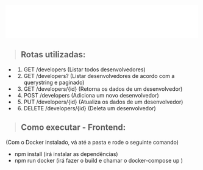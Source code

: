 ![alt text](./public/img/logo.png "PotentialCRUD")

>## Rotas utilizadas:
-  1. GET /developers (Listar todos desenvolvedores)
-  2. GET /developers? (Listar desenvolvedores de acordo com a querystring e paginado)
-  3. GET /developers/{id} (Retorna os dados de um desenvolvedor)
-  4. POST /developers (Adiciona um novo desenvolvedor)
-  5. PUT /developers/{id} (Atualiza os dados de um desenvolvedor)
-  6. DELETE /developers/{id} (Deleta um desenvolvedor)

>## Como executar - Frontend:
(Com o Docker instalado, vá até a pasta e rode o seguinte comando)
-  npm install (irá instalar as dependências)
-  npm run docker (irá fazer o build e chamar o docker-compose up )
